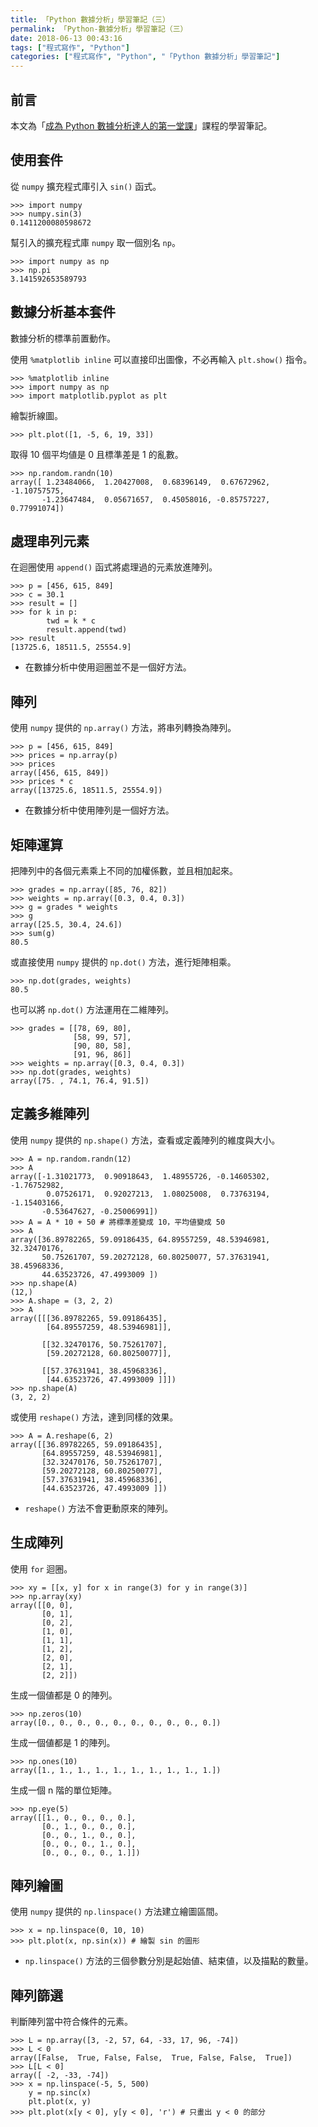 ```yaml
---
title: 「Python 數據分析」學習筆記（三）
permalink: 「Python-數據分析」學習筆記（三）
date: 2018-06-13 00:43:16
tags: ["程式寫作", "Python"]
categories: ["程式寫作", "Python", "「Python 數據分析」學習筆記"]
---
```


## 前言
本文為「[成為 Python 數據分析達人的第一堂課](http://moocs.nccu.edu.tw/)」課程的學習筆記。

## 使用套件
從 `numpy` 擴充程式庫引入 `sin()` 函式。
```Py
>>> import numpy
>>> numpy.sin(3)
0.1411200080598672
```
幫引入的擴充程式庫 `numpy` 取一個別名 `np`。
```Py
>>> import numpy as np
>>> np.pi
3.141592653589793
```

## 數據分析基本套件
數據分析的標準前置動作。

使用 `%matplotlib inline` 可以直接印出圖像，不必再輸入 `plt.show()` 指令。
```Py
>>> %matplotlib inline 
>>> import numpy as np 
>>> import matplotlib.pyplot as plt
```
繪製折線圖。
```Py
>>> plt.plot([1, -5, 6, 19, 33])
```
取得 10 個平均値是 0 且標準差是 1 的亂數。
```Py
>>> np.random.randn(10)
array([ 1.23484066,  1.20427008,  0.68396149,  0.67672962, -1.10757575,
       -1.23647484,  0.05671657,  0.45058016, -0.85757227,  0.77991074])
```

## 處理串列元素
在迴圈使用 `append()` 函式將處理過的元素放進陣列。
```Py
>>> p = [456, 615, 849]
>>> c = 30.1
>>> result = []
>>> for k in p:
        twd = k * c
        result.append(twd)
>>> result
[13725.6, 18511.5, 25554.9]
```
- 在數據分析中使用迴圈並不是一個好方法。

## 陣列
使用 `numpy` 提供的 `np.array()` 方法，將串列轉換為陣列。
```Py
>>> p = [456, 615, 849]
>>> prices = np.array(p)
>>> prices
array([456, 615, 849])
>>> prices * c
array([13725.6, 18511.5, 25554.9])
```
- 在數據分析中使用陣列是一個好方法。

## 矩陣運算
把陣列中的各個元素乘上不同的加權係數，並且相加起來。
```Py
>>> grades = np.array([85, 76, 82])
>>> weights = np.array([0.3, 0.4, 0.3])
>>> g = grades * weights
>>> g
array([25.5, 30.4, 24.6])
>>> sum(g)
80.5
```
或直接使用 `numpy` 提供的 `np.dot()` 方法，進行矩陣相乘。
```Py
>>> np.dot(grades, weights)
80.5
```
也可以將 `np.dot()` 方法運用在二維陣列。
```Py
>>> grades = [[78, 69, 80],
              [58, 99, 57],
              [90, 80, 58],
              [91, 96, 86]]
>>> weights = np.array([0.3, 0.4, 0.3])
>>> np.dot(grades, weights)
array([75. , 74.1, 76.4, 91.5])
```

## 定義多維陣列
使用 `numpy` 提供的 `np.shape()` 方法，查看或定義陣列的維度與大小。
```Py
>>> A = np.random.randn(12)
>>> A
array([-1.31021773,  0.90918643,  1.48955726, -0.14605302, -1.76752982,
        0.07526171,  0.92027213,  1.08025008,  0.73763194, -1.15403166,
       -0.53647627, -0.25006991])
>>> A = A * 10 + 50 # 將標準差變成 10，平均値變成 50
>>> A
array([36.89782265, 59.09186435, 64.89557259, 48.53946981, 32.32470176,
       50.75261707, 59.20272128, 60.80250077, 57.37631941, 38.45968336,
       44.63523726, 47.4993009 ])
>>> np.shape(A)
(12,)
>>> A.shape = (3, 2, 2)
>>> A
array([[[36.89782265, 59.09186435],
        [64.89557259, 48.53946981]],

       [[32.32470176, 50.75261707],
        [59.20272128, 60.80250077]],

       [[57.37631941, 38.45968336],
        [44.63523726, 47.4993009 ]]])
>>> np.shape(A)
(3, 2, 2)
```
或使用 `reshape()` 方法，達到同樣的效果。
```Py
>>> A = A.reshape(6, 2)
array([[36.89782265, 59.09186435],
       [64.89557259, 48.53946981],
       [32.32470176, 50.75261707],
       [59.20272128, 60.80250077],
       [57.37631941, 38.45968336],
       [44.63523726, 47.4993009 ]])
```
- `reshape()` 方法不會更動原來的陣列。

## 生成陣列
使用 `for` 迴圈。
```Py
>>> xy = [[x, y] for x in range(3) for y in range(3)]
>>> np.array(xy)
array([[0, 0],
       [0, 1],
       [0, 2],
       [1, 0],
       [1, 1],
       [1, 2],
       [2, 0],
       [2, 1],
       [2, 2]])
```
生成一個値都是 0 的陣列。
```Py
>>> np.zeros(10)
array([0., 0., 0., 0., 0., 0., 0., 0., 0., 0.])
```
生成一個値都是 1 的陣列。
```Py
>>> np.ones(10)
array([1., 1., 1., 1., 1., 1., 1., 1., 1., 1.])
```
生成一個 n 階的單位矩陣。
```Py
>>> np.eye(5)
array([[1., 0., 0., 0., 0.],
       [0., 1., 0., 0., 0.],
       [0., 0., 1., 0., 0.],
       [0., 0., 0., 1., 0.],
       [0., 0., 0., 0., 1.]])
```

## 陣列繪圖
使用 `numpy` 提供的 `np.linspace()` 方法建立繪圖區間。
```Py
>>> x = np.linspace(0, 10, 10)
>>> plt.plot(x, np.sin(x)) # 繪製 sin 的圖形
```
- `np.linspace()` 方法的三個參數分別是起始値、結束値，以及描點的數量。

## 陣列篩選
判斷陣列當中符合條件的元素。
```Py
>>> L = np.array([3, -2, 57, 64, -33, 17, 96, -74])
>>> L < 0
array([False,  True, False, False,  True, False, False,  True])
>>> L[L < 0]
array([ -2, -33, -74])
>>> x = np.linspace(-5, 5, 500)
    y = np.sinc(x)
    plt.plot(x, y)
>>> plt.plot(x[y < 0], y[y < 0], 'r') # 只畫出 y < 0 的部分
```